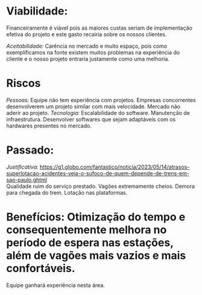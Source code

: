# Viabilidade:

Financeiramente é viável pois as maiores custas seriam de implementação efetiva do projeto e este gasto recairia sobre os nossos clientes.



*Aceitabilidade:* Carência no mercado e muito espaço, pois como exemplificamos na fonte existem muitos problemas na experiência do cliente e o nosso projeto entraria justamente como uma melhoria.



# Riscos

*Pessoas:* Equipe não tem experiência com projetos. Empresas concorrentes desenvolverem um projeto similar com mais velocidade. Mercado não aderir ao projeto.
*Tecnologia:* Escalabilidade do software. Manutenção de infraestrutura. Desenvolver softwares que sejam adaptáveis com os hardwares presentes no mercado.


# Passado:
*Justificativa:* https://g1.globo.com/fantastico/noticia/2023/05/14/atrasos-superlotacao-acidentes-veja-o-sufoco-de-quem-depende-de-trens-em-sao-paulo.ghtml   
Qualidade ruim do serviço prestado. Vagões extremamente cheios. Demora para chegada do trem. Lotação nas plataformas.

# Benefícios: Otimização do tempo e consequentemente melhora no período de espera nas estações, além de vagões mais vazios e mais confortáveis. 
Equipe ganhará experiência nesta área.
